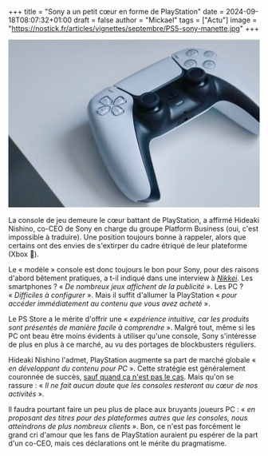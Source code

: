 +++
title = "Sony a un petit cœur en forme de PlayStation"
date = 2024-09-18T08:07:32+01:00
draft = false
author = "Mickael"
tags = ["Actu"]
image = "https://nostick.fr/articles/vignettes/septembre/PS5-sony-manette.jpg"
+++

![DualSense](PS5-sony-manette.jpg "© Dennis Cortés (Unsplash)")

La console de jeu demeure le cœur battant de PlayStation, a affirmé Hideaki Nishino, co-CEO de Sony en charge du groupe Platform Business (oui, c'est impossible à traduire). Une position toujours bonne à rappeler, alors que certains ont des envies de s'extirper du cadre étriqué de leur plateforme (Xbox 👀).

Le « modèle » console est donc toujours le bon pour Sony, pour des raisons d'abord bêtement pratiques, a t-il indiqué dans une interview à *[Nikkei](https://www.nikkei.com/article/DGXZQOUC105XT0Q4A910C2000000/)*. Les smartphones ? « *De nombreux jeux affichent de la publicité* ». Les PC ? « *Difficiles à configurer* ». Mais il suffit d'allumer la PlayStation « *pour accéder immédiatement au contenu que vous avez acheté* ».

Le PS Store a le mérite d'offrir une « *expérience intuitive, car les produits sont présentés de manière facile à comprendre* ». Malgré tout, même si les PC ont beau être moins évidents à utiliser qu'une console, Sony s'intéresse de plus en plus à ce marché, au vu des portages de blockbusters réguliers.

Hideaki Nishino l'admet, PlayStation augmente sa part de marché globale « *en développant du contenu pour PC* ». Cette stratégie est généralement couronnée de succès, [sauf quand ça n'est pas le cas](https://nostick.fr/articles/2024/septembre/0709-backlog-concord-cave-playstation/#la-grosse-info-de-la-semaine--concord-deux-petites-semaines-et-puis-sen-va). Mais qu'on se rassure : « *Il ne fait aucun doute que les consoles resteront au cœur de nos activités* ». 

Il faudra pourtant faire un peu plus de place aux bruyants joueurs PC : « *en proposant des titres pour des plateformes autres que les consoles, nous atteindrons de plus nombreux clients* ». Bon, ce n'est pas forcément le grand cri d'amour que les fans de PlayStation auraient pu espérer de la part d'un co-CEO, mais ces déclarations ont le mérite du pragmatisme.

